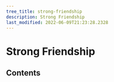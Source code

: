 ```yaml
---
tree_title: strong-friendship
description: Strong Friendship
last_modified: 2022-06-09T21:23:28.2328
---
```


# Strong Friendship

## Contents
